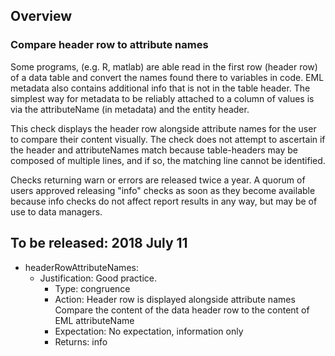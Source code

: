 ## Overview
### Compare header row to attribute names
Some programs, (e.g. R, matlab) are able read in the first row (header row) of a data table and convert the names found there to variables in code. EML metadata also contains additional info that is not in the table header. The simplest way for metadata to be reliably attached to a column of values is via the attributeName (in metadata) and the entity header. 

This check displays the header row alongside attribute names for the user to compare their content visually. The check does not attempt to ascertain if the header and attributeNames match because table-headers may be composed of multiple lines, and if so, the matching line cannot be identified. 

Checks returning warn or errors are released twice a year. A quorum of users approved releasing "info" checks as soon as they become available because info checks do not affect report results in any way, but may be of use to data managers.

## To be released: 2018 July 11
- headerRowAttributeNames:
  - Justification:  Good practice. 
    - Type: congruence
    - Action: Header row is displayed alongside attribute names	Compare the content of the data header row to the content of EML attributeName
    - Expectation: No expectation, information only
    - Returns: info


